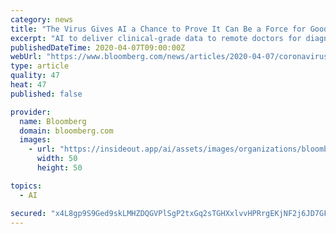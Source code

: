```yaml
---
category: news
title: "The Virus Gives AI a Chance to Prove It Can Be a Force for Good"
excerpt: "AI to deliver clinical-grade data to remote doctors for diagnosis. Chinese tech giant Baidu Inc. devised an algorithm that can analyze the biological structure of the new coronavirus and made it available to scientists working on a vaccine."
publishedDateTime: 2020-04-07T09:00:00Z
webUrl: "https://www.bloomberg.com/news/articles/2020-04-07/coronavirus-giving-ai-a-chance-to-prove-it-can-be-force-for-good"
type: article
quality: 47
heat: 47
published: false

provider:
  name: Bloomberg
  domain: bloomberg.com
  images:
    - url: "https://insideout.app/ai/assets/images/organizations/bloomberg.com-50x50.jpg"
      width: 50
      height: 50

topics:
  - AI

secured: "x4L8gp9S9Ged9skLMHZDQGVPlSgP2txGq2sTGHXxlvvHPRrgEKjNF2j6JD7GFvBDs7pEGu26le99lMPXfm+us4xPJocszXbLZGm1nGjeTosp6QhfgwDLoHMLRfaLNaazJfOluFAakhhShwpfQpBOZbViviSl+SW8x7wMUolQsp+RjSh8so1GOtiZZBGxwFFZvinEHivfZ3VjFCGn4Hd7CT2dg08+nLeH8IASw9pnZt/EeYCRbAOrH0QQFxwNZa8hE1HlWtAt/w41IIOCdQ7+4Q6zpZ/3vfEcCMdcswz1Q2xybihSfV6f9sKyHey8Rezk0sMSDGxUkqiQoy7LwtLv6xEpEJSxrVANS6DEC9jtI8a4onFlmaq/HGSaneiUlTeAGMoLTnoMj53Gp2U49kZqMY8go/4U0HMQDXSpduuVU6wtjx3TY2B9JZcAJpx8fy4wvR3ShaBrO8zDW9+NreXBCUaBr5vUJK7c012k+dAjJj0=;lEeOeE7MSUIfIg8O9af+vA=="
---
```


